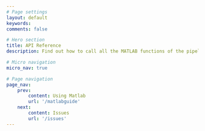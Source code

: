 ```yaml
---
# Page settings
layout: default
keywords:
comments: false

# Hero section
title: API Reference
description: Find out how to call all the MATLAB functions of the pipeline.

# Micro navigation
micro_nav: true

# Page navigation
page_nav:
    prev:
        content: Using Matlab
        url: '/matlabguide'
    next:
        content: Issues
        url: '/issues'
---
```


